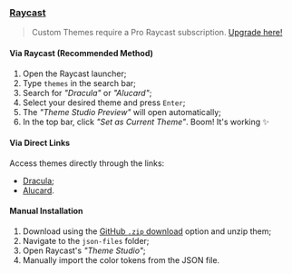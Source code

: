 ### [Raycast](https://raycast.com/?via=luxonauta)

> Custom Themes require a Pro Raycast subscription. [Upgrade here!](https://raycast.com/?via=luxonauta)

#### Via Raycast (Recommended Method)

1. Open the Raycast launcher;
2. Type `themes` in the search bar;
3. Search for _"Dracula"_ or _"Alucard"_;
4. Select your desired theme and press `Enter`;
5. The _"Theme Studio Preview"_ will open automatically;
6. In the top bar, click _"Set as Current Theme"_. Boom! It's working ✨

#### Via Direct Links

Access themes directly through the links:

- [Dracula](https://themes.ray.so?version=1&name=Dracula&author=Lucas%20de%20Fran%C3%A7a&authorUsername=luxonauta&colors=%23282A36,%23282A36,%23F8F8F2,%23BD93F9,%23BD93F9,%23FF5555,%23FFB86C,%23F1FA8C,%2350FA7B,%238BE9FD,%23BD93F9,%23FF79C6&appearance=dark&addToRaycast);
- [Alucard](https://themes.ray.so?version=1&name=Alucard&author=Lucas%20de%20Fran%C3%A7a&authorUsername=luxonauta&colors=%23FFFBEB,%23FFFBEB,%231F1F1F,%23CFCFDE,%236C664B,%23CB5A2A,%23A34D14,%23846E15,%2314710A,%23036A96,%23644AC9,%23A3144D&appearance=light&addToRaycast).

#### Manual Installation

1. Download using the [GitHub `.zip` download](https://github.com/dracula/raycast/archive/main.zip) option and unzip them;
2. Navigate to the `json-files` folder;
3. Open Raycast's _"Theme Studio"_;
4. Manually import the color tokens from the JSON file.
